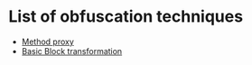List of obfuscation techniques
==============================

- [Method proxy](./methodProxy.md)
- [Basic Block transformation](./basicblocktransformation.md)
